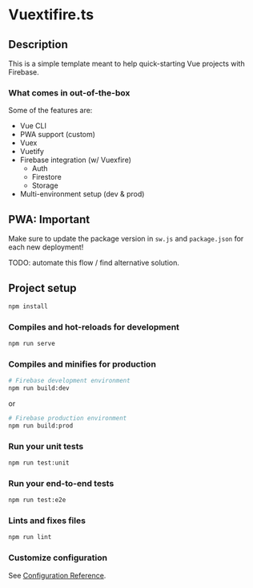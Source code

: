 # Vuextifire.ts

## Description

This is a simple template meant to help quick-starting Vue projects with Firebase.

### What comes in out-of-the-box

Some of the features are:

- Vue CLI
- PWA support (custom)
- Vuex
- Vuetify
- Firebase integration (w/ Vuexfire)
  - Auth
  - Firestore
  - Storage
- Multi-environment setup (dev & prod)

## PWA: Important

Make sure to update the package version in `sw.js` and `package.json` for each new deployment!

TODO: automate this flow / find alternative solution.

## Project setup

```bash
npm install
```

### Compiles and hot-reloads for development

```bash
npm run serve
```

### Compiles and minifies for production

```bash
# Firebase development environment
npm run build:dev
```

or

```bash
# Firebase production environment
npm run build:prod
```

### Run your unit tests

```bash
npm run test:unit
```

### Run your end-to-end tests

```bash
npm run test:e2e
```

### Lints and fixes files

```bash
npm run lint
```

### Customize configuration

See [Configuration Reference](https://cli.vuejs.org/config/).
